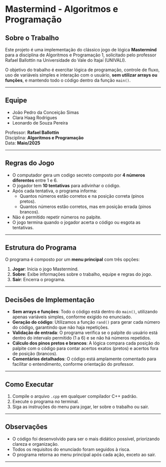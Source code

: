 # Mastermind - Algoritmos e Programação

## Sobre o Trabalho

Este projeto é uma implementação do clássico jogo de lógica **Mastermind** para a disciplina de Algoritmos e Programação 1, solicitado pelo professor Rafael Ballottin na Universidade do Vale do Itajaí (UNIVALI).

O objetivo do trabalho é exercitar lógica de programação, controle de fluxo, uso de variáveis simples e interação com o usuário, **sem utilizar arrays ou funções**, e mantendo todo o código dentro da função `main()`.

---

## Equipe

- João Pedro da Conceição Simas
- Clara Haag Rodrigues
- Leonardo de Souza Pereira

Professor: **Rafael Ballottin**  
Disciplina: **Algoritmos e Programação**  
Data: **Maio/2025**

---

## Regras do Jogo

- O computador gera um codigo secreto composto por **4 números diferentes** entre 1 e 6.
- O jogador tem **10 tentativas** para adivinhar o código.
- Após cada tentativa, o programa informa:
  - Quantos números estão corretos e na posição correta (pinos pretos).
  - Quantos números estão corretos, mas em posição errada (pinos brancos).
- Não é permitido repetir números no palpite.
- O jogo termina quando o jogador acerta o código ou esgota as tentativas.

---

## Estrutura do Programa

O programa é composto por um **menu principal** com três opções:

1. **Jogar**: Inicia o jogo Mastermind.
2. **Sobre**: Exibe informações sobre o trabalho, equipe e regras do jogo.
3. **Sair**: Encerra o programa.

---

## Decisões de Implementação

- **Sem arrays e funções**: Todo o código está dentro do `main()`, utilizando apenas variáveis simples, conforme exigido no enunciado.
- **Geração do código**: Utilizamos a função `rand()` para gerar cada número do código, garantindo que não haja repetições.
- **Validação de entrada**: O programa verifica se o palpite do usuário está dentro do intervalo permitido (1 a 6) e se não há números repetidos.
- **Cálculo dos pinos pretos e brancos**: A lógica compara cada posição do palpite com o código para contar acertos exatos (pretos) e acertos fora de posição (brancos).
- **Comentários detalhados**: O código está amplamente comentado para facilitar o entendimento, conforme orientação do professor.

---

## Como Executar

1. Compile o arquivo `.cpp` em qualquer compilador C++ padrão.
2. Execute o programa no terminal.
3. Siga as instruções do menu para jogar, ler sobre o trabalho ou sair.

---

## Observações

- O código foi desenvolvido para ser o mais didático possível, priorizando clareza e organização.
- Todos os requisitos do enunciado foram seguidos à risca.
- O programa retorna ao menu principal após cada ação, exceto ao sair.

---
